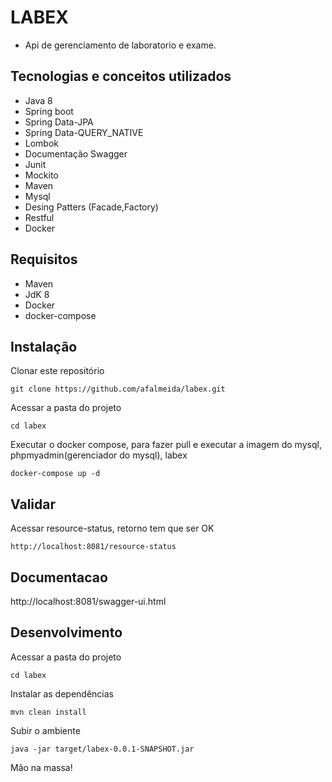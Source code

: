 # LABEX

- Api de gerenciamento de laboratorio e exame.

## Tecnologias e conceitos utilizados
- Java 8
- Spring boot
- Spring Data-JPA
- Spring Data-QUERY_NATIVE
- Lombok
- Documentação Swagger
- Junit
- Mockito
- Maven
- Mysql
- Desing Patters (Facade,Factory)
- Restful
- Docker

## Requisitos

- Maven
- JdK 8
- Docker
- docker-compose

## Instalação

Clonar este repositório

```
git clone https://github.com/afalmeida/labex.git
```

Acessar a pasta do projeto 

```
cd labex
```

Executar o docker compose, para fazer pull e executar a imagem do mysql, phpmyadmin(gerenciador do mysql), labex

```
docker-compose up -d
```


## Validar

Acessar resource-status, retorno tem que ser OK

```
http://localhost:8081/resource-status
```

## Documentacao
http://localhost:8081/swagger-ui.html



## Desenvolvimento 
Acessar a pasta do projeto 

```
cd labex
```

Instalar as dependências

```
mvn clean install
```

 Subir o ambiente

```
java -jar target/labex-0.0.1-SNAPSHOT.jar 
```

Mão na massa!